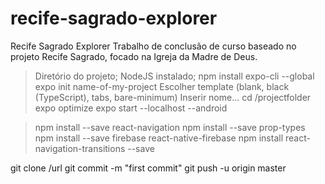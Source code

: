 # recife-sagrado-explorer
Recife Sagrado Explorer
Trabalho de conclusão de curso baseado no projeto Recife Sagrado, focado na Igreja da Madre de Deus.

> Diretório do projeto;
> NodeJS instalado;
> npm install expo-cli --global
> expo init name-of-my-project
> Escolher template (blank, black (TypeScript), tabs, bare-minimum)
> Inserir nome...
> cd /projectfolder
> expo optimize
> expo start --localhost --android

> npm install --save react-navigation
> npm install --save prop-types
> npm install --save firebase react-native-firebase
> npm install react-navigation-transitions --save

git clone /url
git commit -m "first commit"
git push -u origin master

